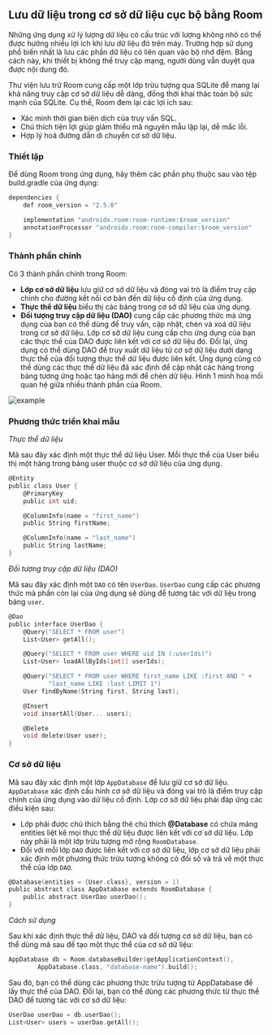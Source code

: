 ## Lưu dữ liệu trong cơ sở dữ liệu cục bộ bằng Room

Những ứng dụng xử lý lượng dữ liệu có cấu trúc với lượng không nhỏ có thể được hưởng nhiều lợi ích khi lưu dữ liệu đó trên máy. Trường hợp sử dụng phổ biến nhất là lưu các phần dữ liệu có liên quan vào bộ nhớ đệm. Bằng cách này, khi thiết bị không thể truy cập mạng, người dùng vẫn duyệt qua được nội dung đó.

Thư viện lưu trữ Room cung cấp một lớp trừu tượng qua SQLite để mang lại khả năng truy cập cơ sở dữ liệu dễ dàng, đồng thời khai thác toàn bộ sức mạnh của SQLite. Cụ thể, Room đem lại các lợi ích sau:

* Xác minh thời gian biên dịch của truy vấn SQL.
* Chú thích tiện lợi giúp giảm thiểu mã nguyên mẫu lặp lại, dễ mắc lỗi.
* Hợp lý hoá đường dẫn di chuyển cơ sở dữ liệu.

### Thiết lập

Để dùng Room trong ứng dụng, hãy thêm các phần phụ thuộc sau vào tệp build.gradle của ứng dụng:

```c
dependencies {
    def room_version = "2.5.0"

    implementation "androidx.room:room-runtime:$room_version"
    annotationProcessor "androidx.room:room-compiler:$room_version"
}
```

### Thành phần chính

Có 3 thành phần chính trong Room:

* **Lớp cơ sở dữ liệu** lưu giữ cơ sở dữ liệu và đóng vai trò là điểm truy cập chính cho đường kết nối cơ bản đến dữ liệu cố định của ứng dụng.
* **Thực thể dữ liệu** biểu thị các bảng trong cơ sở dữ liệu của ứng dụng.
* **Đối tượng truy cập dữ liệu (DAO)** cung cấp các phương thức mà ứng dụng của bạn có thể dùng để truy vấn, cập nhật, chèn và xoá dữ liệu trong cơ sở dữ liệu.
Lớp cơ sở dữ liệu cung cấp cho ứng dụng của bạn các thực thể của DAO được liên kết với cơ sở dữ liệu đó. Đổi lại, ứng dụng có thể dùng DAO để truy xuất dữ liệu từ cơ sở dữ liệu dưới dạng thực thể của đối tượng thực thể dữ liệu được liên kết. Ứng dụng cũng có thể dùng các thực thể dữ liệu đã xác định để cập nhật các hàng trong bảng tương ứng hoặc tạo hàng mới để chèn dữ liệu. Hình 1 minh hoạ mối quan hệ giữa nhiều thành phần của Room.

![example](https://developer.android.com/static/images/training/data-storage/room_architecture.png?hl=vi)

### Phương thức triển khai mẫu

*Thực thể dữ liệu*

Mã sau đây xác định một thực thể dữ liệu User. Mỗi thực thể của User biểu thị một hàng trong bảng user thuộc cơ sở dữ liệu của ứng dụng.
```c
@Entity
public class User {
    @PrimaryKey
    public int uid;

    @ColumnInfo(name = "first_name")
    public String firstName;

    @ColumnInfo(name = "last_name")
    public String lastName;
}
```

*Đối tượng truy cập dữ liệu (DAO)*

Mã sau đây xác định một `DAO` có tên `UserDao`. `UserDao` cung cấp các phương thức mà phần còn lại của ứng dụng sẽ dùng để tương tác với dữ liệu trong bảng `user`.

```c
@Dao
public interface UserDao {
    @Query("SELECT * FROM user")
    List<User> getAll();

    @Query("SELECT * FROM user WHERE uid IN (:userIds)")
    List<User> loadAllByIds(int[] userIds);

    @Query("SELECT * FROM user WHERE first_name LIKE :first AND " +
           "last_name LIKE :last LIMIT 1")
    User findByName(String first, String last);

    @Insert
    void insertAll(User... users);

    @Delete
    void delete(User user);
}
```
### Cơ sở dữ liệu

Mã sau đây xác định một lớp `AppDatabase` để lưu giữ cơ sở dữ liệu. `AppDatabase` xác định cấu hình cơ sở dữ liệu và đóng vai trò là điểm truy cập chính của ứng dụng vào dữ liệu cố định. Lớp cơ sở dữ liệu phải đáp ứng các điều kiện sau:

* Lớp phải được chú thích bằng thẻ chú thích **@Database** có chứa mảng entities liệt kê mọi thực thể dữ liệu được liên kết với cơ sở dữ liệu.
Lớp này phải là một lớp trừu tượng mở rộng `RoomDatabase`.
* Đối với mỗi lớp `DAO` được liên kết với cơ sở dữ liệu, lớp cơ sở dữ liệu phải xác định một phương thức trừu tượng không có đối số và trả về một thực thể của lớp `DAO`.

```c
@Database(entities = {User.class}, version = 1)
public abstract class AppDatabase extends RoomDatabase {
    public abstract UserDao userDao();
}
```

*Cách sử dụng*

Sau khi xác định thực thể dữ liệu, DAO và đối tượng cơ sở dữ liệu, bạn có thể dùng mã sau để tạo một thực thể của cơ sở dữ liệu:

```c
AppDatabase db = Room.databaseBuilder(getApplicationContext(),
        AppDatabase.class, "database-name").build();
```

Sau đó, bạn có thể dùng các phương thức trừu tượng từ AppDatabase để lấy thực thể của DAO. Đổi lại, bạn có thể dùng các phương thức từ thực thể DAO để tương tác với cơ sở dữ liệu:

```c
UserDao userDao = db.userDao();
List<User> users = userDao.getAll();
```



